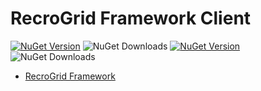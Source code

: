 # RecroGrid Framework Client

[![NuGet Version](https://img.shields.io/nuget/v/Recrovit.RecroGridFramework.Client.svg?label=RGF.Client)](https://www.nuget.org/packages/Recrovit.RecroGridFramework.Client/) ![NuGet Downloads](https://img.shields.io/nuget/dt/Recrovit.RecroGridFramework.Client)
[![NuGet Version](https://img.shields.io/nuget/v/RecroGrid.svg?label=RecroGrid)](https://www.nuget.org/packages/RecroGrid/) ![NuGet Downloads](https://img.shields.io/nuget/dt/RecroGrid)

- [RecroGrid Framework](https://RecroGrid.com)
